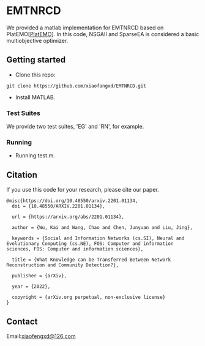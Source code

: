 # EMTNRCD

We provided a matlab implementation for EMTNRCD based on PlatEMO[[PlatEMO](https://github.com/BIMK/PlatEMO)]. In this code, NSGAII and SparseEA is considered a basic multiobjective optimizer.

## Getting started

- Clone this repo:

```
git clone https://github.com/xiaofangxd/EMTNRCD.git

```

- Install MATLAB.

### Test Suites

We provide two test suites, 'EG' and 'RN', for example.

### Running

- Running test.m. 

## Citation

If you use this code for your research, please cite our paper.

```
@misc{https://doi.org/10.48550/arxiv.2201.01134,
  doi = {10.48550/ARXIV.2201.01134},
  
  url = {https://arxiv.org/abs/2201.01134},
  
  author = {Wu, Kai and Wang, Chao and Chen, Junyuan and Liu, Jing},
  
  keywords = {Social and Information Networks (cs.SI), Neural and Evolutionary Computing (cs.NE), FOS: Computer and information sciences, FOS: Computer and information sciences},
  
  title = {What Knowledge can be Transferred Between Network Reconstruction and Community Detection?},
  
  publisher = {arXiv},
  
  year = {2022},
  
  copyright = {arXiv.org perpetual, non-exclusive license}
}

```

## Contact

Email:xiaofengxd@126.com
